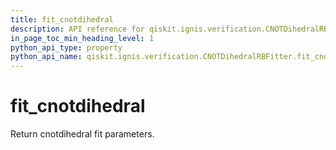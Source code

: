 ```yaml
---
title: fit_cnotdihedral
description: API reference for qiskit.ignis.verification.CNOTDihedralRBFitter.fit_cnotdihedral
in_page_toc_min_heading_level: 1
python_api_type: property
python_api_name: qiskit.ignis.verification.CNOTDihedralRBFitter.fit_cnotdihedral
---
```


# fit\_cnotdihedral

Return cnotdihedral fit parameters.

